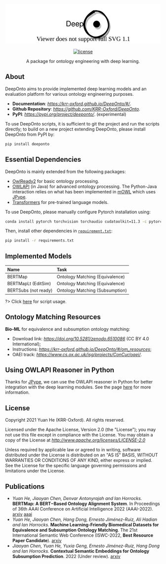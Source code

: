 <!---
Copyright 2021 Yuan He (KRR-Oxford). All rights reserved.

Licensed under the Apache License, Version 2.0 (the "License");
you may not use this file except in compliance with the License.
You may obtain a copy of the License at

    http://www.apache.org/licenses/LICENSE-2.0

Unless required by applicable law or agreed to in writing, software
distributed under the License is distributed on an "AS IS" BASIS,
WITHOUT WARRANTIES OR CONDITIONS OF ANY KIND, either express or implied.
See the License for the specific language governing permissions and
limitations under the License.
-->

<p align="center">
  <a href="https://krr-oxford.github.io/DeepOnto/">
    <img alt="deeponto" src="https://raw.githubusercontent.com/KRR-Oxford/DeepOnto/main/docs/images/icon.svg">
  </a>
</p>

<p align="center">
    <a href="https://github.com/KRR-Oxford/DeepOnto/blob/main/LICENSE">
        <img alt="license" src="https://img.shields.io/github/license/KRR-Oxford/DeepOnto">
    </a>
</p>

<p align="center">
  A package for ontology engineering with deep learning. 
</p>

## About <!-- {docsify-ignore} -->

DeepOnto aims to provide implemented deep learning models and an evaluation platform for various ontology engineering purposes. 

- **Documentation**: *https://krr-oxford.github.io/DeepOnto/#/*.
- **Github Repository**: *https://github.com/KRR-Oxford/DeepOnto*. 
- **PyPI**: *https://pypi.org/project/deeponto/*. (experimental)

To use DeepOnto scripts, it is sufficient to git the project and run the scripts directly; to build on a new project extending DeepOnto, please install DeepOnto from PyPI by:

```bash
pip install deeponto
```

## Essential Dependencies

DeepOnto is mainly extended from the following packages:

- [OwlReady2](https://owlready2.readthedocs.io/) for basic ontology processing.
- [OWLAPI](http://owlapi.sourceforge.net/) (in Java) for advanced ontology processing. The Python-Java interaction relies on what has been implemented in [mOWL](https://mowl.readthedocs.io/en/latest/index.html) which uses [JPype](https://jpype.readthedocs.io/en/latest/).
- [Transformers](https://github.com/huggingface/transformers) for pre-trained language models.

To use DeepOnto, please manually configure Pytorch installation using:

```bash
conda install pytorch torchvision torchaudio cudatoolkit=11.3 -c pytorch
```

Then, install other dependencies in [`requirement.txt`](https://raw.githubusercontent.com/KRR-Oxford/DeepOnto/main/requirements.txt):

```bash
pip install -r requirements.txt
```

## Implemented Models


<!-- #### **OntoAlign** -->

<!-- <div align="center"> -->

| Name                  | Task                            |
| :-------------        | :---------------                |
| BERTMap               | Ontology Matching (Equivalence) |
| BERTMapLt (EditSim)   | Ontology Matching (Equivalence) |
| BERTSubs (not ready)  | Ontology Matching (Subsumption) |

<!-- </div> -->

?> Click [here](using_deeponto.md) for script usage.

## Ontology Matching Resources

**Bio-ML** for equivalence and subsumption ontology matching:
-  Download link: *https://doi.org/10.5281/zenodo.6510086* (CC BY 4.0 International);
-  Instructions: *https://krr-oxford.github.io/DeepOnto/#/om_resources*;
-  OAEI track: *https://www.cs.ox.ac.uk/isg/projects/ConCur/oaei/*.

## Using OWLAPI Reasoner in Python

Thanks for [JPype](https://jpype.readthedocs.io/en/latest/), we can use the OWLAPI reasoner in Python for better integration with the deep learning modules. See the page [here](reasoning.md) for more information.

## License

Copyright 2021 Yuan He (KRR-Oxford). All rights reserved.

Licensed under the Apache License, Version 2.0 (the "License");
you may not use this file except in compliance with the License.
You may obtain a copy of the License at *http://www.apache.org/licenses/LICENSE-2.0*

Unless required by applicable law or agreed to in writing, software
distributed under the License is distributed on an "AS IS" BASIS,
WITHOUT WARRANTIES OR CONDITIONS OF ANY KIND, either express or implied.
See the License for the specific language governing permissions and
limitations under the License.

## Publications

- *Yuan He‚ Jiaoyan Chen‚ Denvar Antonyrajah and Ian Horrocks.* **BERTMap: A BERT−Based Ontology Alignment System**. In Proceedings of 36th AAAI Conference on Artificial Intelligence 2022 (AAAI-2022). [arxiv](https://arxiv.org/abs/2112.02682) [aaai](https://ojs.aaai.org/index.php/AAAI/article/view/20510)
- *Yuan He‚ Jiaoyan Chen‚ Hang Dong, Ernesto Jiménez-Ruiz, Ali Hadian and Ian Horrocks.* **Machine Learning-Friendly Biomedical Datasets for Equivalence and Subsumption Ontology Matching**. The 21st International Semantic Web Conference (ISWC-2022, **Best Resource Paper Candidate**). [arxiv](https://arxiv.org/abs/2205.03447)
- *Jiaoyan Chen, Yuan He, Yuxia Geng, Ernesto Jiménez-Ruiz, Hang Dong and Ian Horrocks.* **Contextual Semantic Embeddings for Ontology Subsumption Prediction**. 2022 (Under review). [arxiv](https://arxiv.org/abs/2112.10006)
